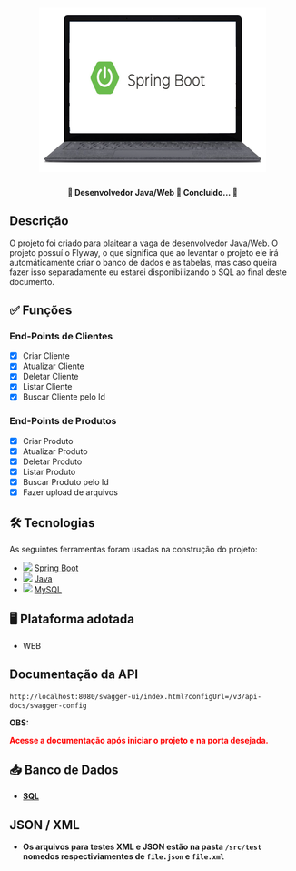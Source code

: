 <h1 align="center">
   <img src="prints/logo.png" width="400">
</h1>

<h4 align="center"> 
	🚧 Desenvolvedor Java/Web 🚀 Concluido...  🚧
</h4>

## Descrição

O projeto foi criado para plaitear a vaga de desenvolvedor Java/Web. O projeto possuí o Flyway, o que significa que ao levantar o projeto ele irá automáticamente criar o banco de dados e as tabelas, mas caso queira fazer isso separadamente eu estarei disponibilizando o SQL ao final deste documento.

## ✅ Funções

### End-Points de Clientes

- [x] Criar Cliente
- [x] Atualizar Cliente
- [x] Deletar Cliente
- [x] Listar Cliente
- [x] Buscar Cliente pelo Id

### End-Points de Produtos

- [x] Criar Produto
- [x] Atualizar Produto
- [x] Deletar Produto
- [x] Listar Produto
- [x] Buscar Produto pelo Id
- [x] Fazer upload de arquivos

## 🛠 Tecnologias

As seguintes ferramentas foram usadas na construção do projeto:

- <img src="https://cdn.jsdelivr.net/gh/devicons/devicon/icons/spring/spring-original.svg" heigth="20" width="20"/> [Spring Boot](https://spring.io/projects/spring-boot)
- <img src="https://cdn.jsdelivr.net/gh/devicons/devicon/icons/java/java-original.svg" heigth="20" width="20"/> [Java](https://www.java.com/pt-BR)
- <img src="https://cdn.jsdelivr.net/gh/devicons/devicon/icons/mysql/mysql-original.svg" heigth="20" width="20"/> [MySQL](https://www.mysql.com)

## 🖥️ Plataforma adotada

- WEB

## Documentação da API

    http://localhost:8080/swagger-ui/index.html?configUrl=/v3/api-docs/swagger-config

<b>OBS:<b> <p style="color: red"> Acesse a documentação após iniciar o projeto e na porta desejada.</p>

## 📥 Banco de Dados

- [SQL](https://drive.google.com/file/d/1NO1c9aECHgZGTMSOJv71RorXIk3bI41A/view?usp=sharing)

## JSON / XML

- Os arquivos para testes XML e JSON estão na pasta `/src/test` nomedos respectiviamentes de `file.json` e `file.xml`
